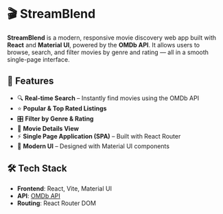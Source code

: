 # 🎬 StreamBlend

**StreamBlend** is a modern, responsive movie discovery web app built with **React** and **Material UI**, powered by the **OMDb API**. It allows users to browse, search, and filter movies by genre and rating — all in a smooth single-page interface.

## 🚀 Features

- 🔍 **Real-time Search** – Instantly find movies using the OMDb API
- ⭐ **Popular & Top Rated Listings**
- 🎛️ **Filter by Genre & Rating**
- 📝 **Movie Details View**
- ⚡ **Single Page Application (SPA)** – Built with React Router
- 🎨 **Modern UI** – Designed with Material UI components

## 🛠️ Tech Stack

- **Frontend**: React, Vite, Material UI
- **API**: [OMDb API](https://www.omdbapi.com/)
- **Routing**: React Router DOM
